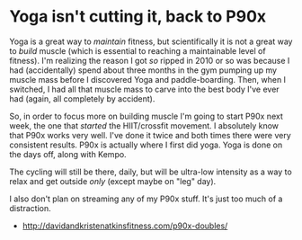 # Yoga isn't cutting it, back to P90x

Yoga is a great way to *maintain* fitness, but scientifically it is not a great way to *build* muscle (which is essential to reaching a maintainable level of fitness). I'm realizing the reason I got *so* ripped in 2010 or so was because I had (accidentally) spend about three months in the gym pumping up my muscle mass before I discovered Yoga and paddle-boarding. Then, when I switched, I had all that muscle mass to carve into the best body I've ever had (again, all completely by accident).

So, in order to focus more on building muscle I'm going to start P90x next week, the one that *started* the HIIT/crossfit movement. I absolutely know that P90x works very well. I've done it twice and both times there were very consistent results. P90x is actually where I first did yoga. Yoga is done on the days off, along with Kempo.

The cycling will still be there, daily, but will be ultra-low intensity as a way to relax and get outside *only* (except maybe on "leg" day).

I also don't plan on streaming any of my P90x stuff. It's just too much of a distraction.

* <http://davidandkristenatkinsfitness.com/p90x-doubles/>

